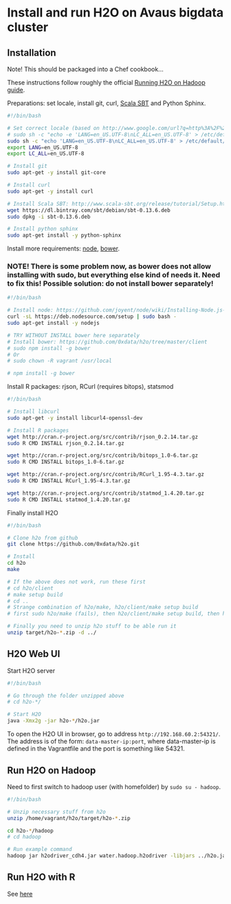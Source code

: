 # Install and run H2O on Avaus bigdata cluster

## Installation

Note! This should be packaged into a Chef cookbook...

These instructions follow roughly the official [Running H2O on Hadoop guide](http://docs.0xdata.com/deployment/hadoop_tutorial.html).

Preparations: set locale, install git, curl, [Scala SBT](http://www.scala-sbt.org/release/tutorial/Setup.html) and Python Sphinx.

```bash
#!/bin/bash

# Set correct locale (based on http://www.google.com/url?q=http%3A%2F%2Faskubuntu.com%2Fquestions%2F162391%2Fhow-do-i-fix-my-locale-issue&sa=D&sntz=1&usg=AFQjCNHqArOU_XUHwtSKPwR5tKv4NdEr4w)
# sudo sh -c "echo -e 'LANG=en_US.UTF-8\nLC_ALL=en_US.UTF-8' > /etc/default/locale"
sudo sh -c "echo 'LANG=en_US.UTF-8\nLC_ALL=en_US.UTF-8' > /etc/default/locale"
export LANG=en_US.UTF-8
export LC_ALL=en_US.UTF-8

# Install git
sudo apt-get -y install git-core

# Install curl
sudo apt-get -y install curl

# Install Scala SBT: http://www.scala-sbt.org/release/tutorial/Setup.html
wget https://dl.bintray.com/sbt/debian/sbt-0.13.6.deb
sudo dpkg -i sbt-0.13.6.deb

# Install python sphinx
sudo apt-get install -y python-sphinx
```

Install more requirements: [node](https://github.com/joyent/node/wiki/Installing-Node.js-via-package-manager), [bower](https://github.com/0xdata/h2o/tree/master/client).

### NOTE! There is some problem now, as bower does not allow installing with sudo, but everything else kind of needs it. Need to fix this! Possible solution: do not install bower separately!

```bash
#!/bin/bash

# Install node: https://github.com/joyent/node/wiki/Installing-Node.js-via-package-manager
curl -sL https://deb.nodesource.com/setup | sudo bash -
sudo apt-get install -y nodejs

# TRY WITHOUT INSTALL bower here separately
# Install bower: https://github.com/0xdata/h2o/tree/master/client
# sudo npm install -g bower
# Or
# sudo chown -R vagrant /usr/local

# npm install -g bower
```

Install R packages: rjson, RCurl (requires bitops), statsmod

```bash
#!/bin/bash

# Install libcurl
sudo apt-get -y install libcurl4-openssl-dev

# Install R packages
wget http://cran.r-project.org/src/contrib/rjson_0.2.14.tar.gz
sudo R CMD INSTALL rjson_0.2.14.tar.gz

wget http://cran.r-project.org/src/contrib/bitops_1.0-6.tar.gz
sudo R CMD INSTALL bitops_1.0-6.tar.gz

wget http://cran.r-project.org/src/contrib/RCurl_1.95-4.3.tar.gz
sudo R CMD INSTALL RCurl_1.95-4.3.tar.gz

wget http://cran.r-project.org/src/contrib/statmod_1.4.20.tar.gz
sudo R CMD INSTALL statmod_1.4.20.tar.gz
```

Finally install H2O

```bash
#!/bin/bash

# Clone h2o from github
git clone https://github.com/0xdata/h2o.git

# Install
cd h2o
make

# If the above does not work, run these first
# cd h2o/client
# make setup build
# cd ..
# Strange combination of h2o/make, h2o/client/make setup build
# first sudo h2o/make (fails), then h2o/client/make setup build, then h2o/make

# Finally you need to unzip h2o stuff to be able run it
unzip target/h2o-*.zip -d ../
```


## H2O Web UI

Start H2O server

```bash
#!/bin/bash

# Go through the folder unzipped above
# cd h2o-*/

# Start H2O
java -Xmx2g -jar h2o-*/h2o.jar
```

To open the H2O UI in browser, go to address `http://192.168.60.2:54321/`. The address is of the form: `data-master-ip:port`, where data-master-ip is defined in the Vagrantfile and the port is something like 54321. 

## Run H2O on Hadoop

Need to first switch to hadoop user (with homefolder) by `sudo su - hadoop`.

```bash
#!/bin/bash

# Unzip necessary stuff from h2o
unzip /home/vagrant/h2o/target/h2o-*.zip

cd h2o-*/hadoop
# cd hadoop

# Run example command
hadoop jar h2odriver_cdh4.jar water.hadoop.h2odriver -libjars ../h2o.jar -mapperXmx 1g -nodes 2 -output h20_test_output
```

## Run H2O with R

See [here](https://github.com/avaus/bigdata-examples/blob/master/R/R_H2O.md)
